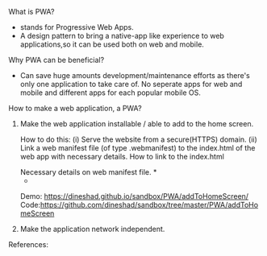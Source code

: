 What is PWA?
 - stands for Progressive Web Apps.
 - A design pattern to bring a native-app like experience to web applications,so it can be used both on web and mobile.
 
     
 
Why PWA can be beneficial?
- Can save huge amounts development/maintenance efforts as there's only one application to take care of.
  No seperate apps for web and mobile and different apps for each popular mobile OS.
  
  
How to make a web application, a PWA?
 1. Make the web application installable / able to add to the home screen.
    
    How to do this:
    (i) Serve the website from a secure(HTTPS) domain.
    (ii) Link a web manifest file (of type .webmanifest)  to the index.html of the web app with necessary details.
    How to link to the index.html
    <link rel="manifest" href="manifest.webmanifest">
    Necessary details on web manifest file. *
    
    *
    
    
    
    
   
    
    Demo: https://dineshad.github.io/sandbox/PWA/addToHomeScreen/
    Code:https://github.com/dineshad/sandbox/tree/master/PWA/addToHomeScreen
    
 2. Make the application network independent.
    
    
 






  
  
  
  References:
  











 
 
 
